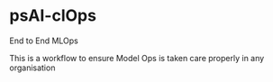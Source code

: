 # psAI-clOps
 End to End MLOps
 
 This is a workflow to ensure Model Ops is taken care properly in any organisation
